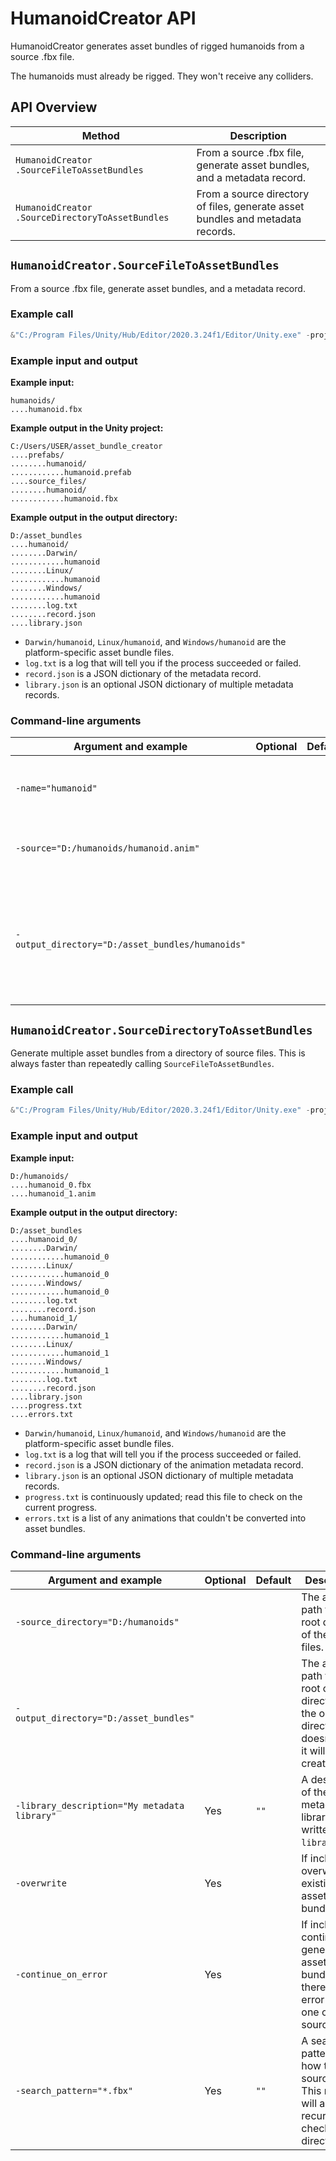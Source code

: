 # HumanoidCreator API

HumanoidCreator generates asset bundles of rigged humanoids from a source .fbx file.

The humanoids must already be rigged. They won't receive any colliders.

## API Overview

| Method                                           | Description                                                  |
| ------------------------------------------------ | ------------------------------------------------------------ |
| `HumanoidCreator .SourceFileToAssetBundles`      | From a source .fbx file, generate asset bundles, and a metadata record. |
| `HumanoidCreator .SourceDirectoryToAssetBundles` | From a source directory of files, generate asset bundles and metadata records. |

## `HumanoidCreator.SourceFileToAssetBundles`

From a source .fbx file, generate asset bundles, and a metadata record.

### Example call

```powershell
&"C:/Program Files/Unity/Hub/Editor/2020.3.24f1/Editor/Unity.exe" -projectpath "C:/Users/USER/asset_bundle_creator" -quit -batchmode -executeMethod HumanoidCreator.SourceFileToAssetBundles -name="humanoid" -source="D:/animations/humanoid.fbx" -output_directory="D:/asset_bundles/humanoids"
```

### Example input and output

**Example input:**

```
humanoids/
....humanoid.fbx
```

**Example output in the Unity project:**

```
C:/Users/USER/asset_bundle_creator
....prefabs/
........humanoid/
............humanoid.prefab
....source_files/
........humanoid/
............humanoid.fbx
```

**Example output in the output directory:**

```
D:/asset_bundles
....humanoid/
........Darwin/
............humanoid
........Linux/
............humanoid
........Windows/
............humanoid
........log.txt
........record.json
....library.json
```

- `Darwin/humanoid`, `Linux/humanoid`, and `Windows/humanoid` are the platform-specific asset bundle files.
- `log.txt` is a log that will tell you if the process succeeded or failed.
- `record.json` is a JSON dictionary of the metadata record.
- `library.json` is an optional JSON dictionary of multiple metadata records.

### Command-line arguments

| Argument and example                             | Optional | Default | Description                                                  |
| ------------------------------------------------ | -------- | ------- | ------------------------------------------------------------ |
| `-name="humanoid"`                               |          |         | The name of the generated asset bundles.                     |
| `-source="D:/humanoids/humanoid.anim"`           |          |         | The absolute path to the source file.                        |
| `-output_directory="D:/asset_bundles/humanoids"` |          |         | The absolute path to the output directory. If the output directory doesn't exist, it will be created |

## `HumanoidCreator.SourceDirectoryToAssetBundles`

Generate multiple asset bundles from a directory of source files. This is always faster than repeatedly calling `SourceFileToAssetBundles`.

### Example call

```powershell
&"C:/Program Files/Unity/Hub/Editor/2020.3.24f1/Editor/Unity.exe" -projectpath "C:/Users/USER/asset_bundle_creator" -quit -batchmode -executeMethod HumanoidCreator.SourceDirectoryToAssetBundles -source_directory="D:/humanoids" -output_directory="D:/asset_bundles"
```

### Example input and output

**Example input:**

```
D:/humanoids/
....humanoid_0.fbx
....humanoid_1.anim
```

**Example output  in the output directory:**

```
D:/asset_bundles
....humanoid_0/
........Darwin/
............humanoid_0
........Linux/
............humanoid_0
........Windows/
............humanoid_0
........log.txt
........record.json
....humanoid_1/
........Darwin/
............humanoid_1
........Linux/
............humanoid_1
........Windows/
............humanoid_1
........log.txt
........record.json
....library.json
....progress.txt
....errors.txt
```

- `Darwin/humanoid`, `Linux/humanoid`, and `Windows/humanoid` are the platform-specific asset bundle files.
- `log.txt` is a log that will tell you if the process succeeded or failed.
- `record.json` is a JSON dictionary of the animation metadata record.
- `library.json` is an optional JSON dictionary of multiple metadata records.
- `progress.txt` is continuously updated; read this file to check on the current progress.
- `errors.txt` is a list of any animations that couldn't be converted into asset bundles.

### Command-line arguments

| Argument and example                         | Optional | Default | Description                                                  |
| -------------------------------------------- | -------- | ------- | ------------------------------------------------------------ |
| `-source_directory="D:/humanoids"`           |          |         | The absolute path to the root directory of the source files. |
| `-output_directory="D:/asset_bundles"`       |          |         | The absolute path to the root output directory. If the output directory doesn't exist, it will be created. |
| `-library_description="My metadata library"` | Yes      | `""`    | A description of the metadata library; this is written to `library.json`. |
| `-overwrite`                                 | Yes      |         | If included, overwrite any existing asset bundles.           |
| `-continue_on_error`                         | Yes      |         | If included, continue to generate asset bundles if there was an error with one of the source files. |
| `-search_pattern="*.fbx"`                    | Yes      | `""`    | A search pattern for how to find source files. This method will always recursively check sub-directories. |